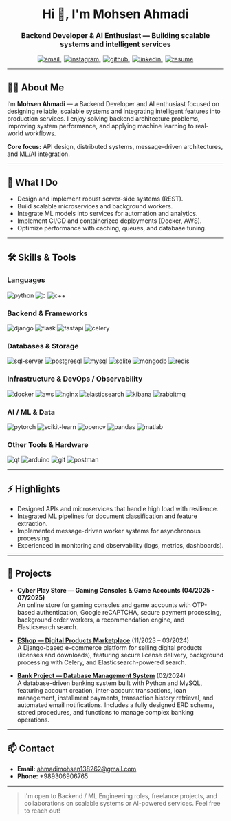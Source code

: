 <h1 align="center">Hi 👋, I'm Mohsen Ahmadi</h1>
<h3 align="center">Backend Developer & AI Enthusiast — Building scalable systems and intelligent services</h3>

<p align="center">
  <a href="mailto:ahmadimohsen138262@gmail.com" title="Email">
    <img src="https://img.shields.io/badge/Email-ahmadimohsen138262%40gmail.com-c14438?style=for-the-badge&logo=gmail&logoColor=white" alt="email" />
  </a>
  <a href="https://instagram.com/mohsenahmadi2003" target="_blank" title="Instagram" style="margin-left:6px">
    <img src="https://img.shields.io/badge/Instagram-mohsenahmadi2003-E4405F?style=for-the-badge&logo=instagram&logoColor=white" alt="instagram" />
  </a>
  <a href="https://github.com/mohsenahmadi2003" target="_blank" title="GitHub" style="margin-left:6px">
    <img src="https://img.shields.io/badge/GitHub-mohsenahmadi2003-181717?style=for-the-badge&logo=github&logoColor=white" alt="github" />
  </a>
  <a href="https://www.linkedin.com/in/mohsenahmadi2003" target="_blank" title="LinkedIn" style="margin-left:6px">
    <img src="https://img.shields.io/badge/LinkedIn-mohsenahmadi2003-0077B5?style=for-the-badge&logo=linkedin&logoColor=white" alt="linkedin" />
  </a>
  <a href="https://drive.google.com/file/d/1GL31XGQwIyNnLGocTkXWktoq08tTD3F2/view?usp=sharing" target="_blank" title="Resume" style="margin-left:6px">
    <img src="https://img.shields.io/badge/Resume-PDF-0A66C2?style=for-the-badge&logo=google-drive&logoColor=white" alt="resume" />
  </a>
</p>

---

## 👨‍💻 About Me
I’m **Mohsen Ahmadi** — a Backend Developer and AI enthusiast focused on designing reliable, scalable systems and integrating intelligent features into production services. I enjoy solving backend architecture problems, improving system performance, and applying machine learning to real-world workflows.

**Core focus:** API design, distributed systems, message-driven architectures, and ML/AI integration.

---

## 🔧 What I Do
- Design and implement robust server-side systems (REST).  
- Build scalable microservices and background workers.  
- Integrate ML models into services for automation and analytics.  
- Implement CI/CD and containerized deployments (Docker, AWS).  
- Optimize performance with caching, queues, and database tuning.

---

## 🛠️ Skills & Tools

### Languages
<p>
  <img src="https://img.shields.io/badge/Python-3670A0?style=for-the-badge&logo=python&logoColor=white" alt="python" />
  <img src="https://img.shields.io/badge/C-%2300599C?style=for-the-badge&logo=c&logoColor=white" alt="c" />
  <img src="https://img.shields.io/badge/C++-%2300599C?style=for-the-badge&logo=c%2B%2B&logoColor=white" alt="c++" />
</p>

### Backend & Frameworks
<p>
  <img src="https://img.shields.io/badge/Django-092E20?style=for-the-badge&logo=django&logoColor=white" alt="django" />
  <img src="https://img.shields.io/badge/Flask-000000?style=for-the-badge&logo=flask&logoColor=white" alt="flask" />
  <img src="https://img.shields.io/badge/FastAPI-009688?style=for-the-badge&logo=fastapi&logoColor=white" alt="fastapi" />
  <img src="https://img.shields.io/badge/Celery-5B4B8A?style=for-the-badge&logo=celery&logoColor=white" alt="celery" />
</p>

### Databases & Storage
<p>
  <img src="https://img.shields.io/badge/SQL%20Server-CC2927?style=for-the-badge&logo=microsoft-sql-server&logoColor=white" alt="sql-server" />
  <img src="https://img.shields.io/badge/PostgreSQL-336791?style=for-the-badge&logo=postgresql&logoColor=white" alt="postgresql" />
  <img src="https://img.shields.io/badge/MySQL-00758F?style=for-the-badge&logo=mysql&logoColor=white" alt="mysql" />
  <img src="https://img.shields.io/badge/SQLite-003B57?style=for-the-badge&logo=sqlite&logoColor=white" alt="sqlite" />
  <img src="https://img.shields.io/badge/MongoDB-47A248?style=for-the-badge&logo=mongodb&logoColor=white" alt="mongodb" />
  <img src="https://img.shields.io/badge/Redis-DC382D?style=for-the-badge&logo=redis&logoColor=white" alt="redis" />
</p>

### Infrastructure & DevOps / Observability
<p>
  <img src="https://img.shields.io/badge/Docker-2496ED?style=for-the-badge&logo=docker&logoColor=white" alt="docker" />
  <img src="https://img.shields.io/badge/AWS-232F3E?style=for-the-badge&logo=amazon-aws&logoColor=white" alt="aws" />
  <img src="https://img.shields.io/badge/Nginx-009639?style=for-the-badge&logo=nginx&logoColor=white" alt="nginx" />
  <img src="https://img.shields.io/badge/Elasticsearch-005571?style=for-the-badge&logo=elasticsearch&logoColor=white" alt="elasticsearch" />
  <img src="https://img.shields.io/badge/Kibana-005571?style=for-the-badge&logo=kibana&logoColor=white" alt="kibana" />
  <img src="https://img.shields.io/badge/RabbitMQ-FF6600?style=for-the-badge&logo=rabbitmq&logoColor=white" alt="rabbitmq" />
</p>

### AI / ML & Data
<p>
  <img src="https://img.shields.io/badge/PyTorch-EE4C2C?style=for-the-badge&logo=pytorch&logoColor=white" alt="pytorch" />
  <img src="https://img.shields.io/badge/scikit--learn-F7931E?style=for-the-badge&logo=scikit-learn&logoColor=white" alt="scikit-learn" />
  <img src="https://img.shields.io/badge/OpenCV-5C3EE8?style=for-the-badge&logo=opencv&logoColor=white" alt="opencv" />
  <img src="https://img.shields.io/badge/pandas-150458?style=for-the-badge&logo=pandas&logoColor=white" alt="pandas" />
  <img src="https://img.shields.io/badge/MATLAB-0076A8?style=for-the-badge&logo=matlab&logoColor=white" alt="matlab" />
</p>

### Other Tools & Hardware
<p>
  <img src="https://img.shields.io/badge/Qt-41CD52?style=for-the-badge&logo=qt&logoColor=white" alt="qt" />
  <img src="https://img.shields.io/badge/Arduino-00979D?style=for-the-badge&logo=arduino&logoColor=white" alt="arduino" />
  <img src="https://img.shields.io/badge/Git-F05032?style=for-the-badge&logo=git&logoColor=white" alt="git" />
  <img src="https://img.shields.io/badge/Postman-FF6C37?style=for-the-badge&logo=postman&logoColor=white" alt="postman" />
</p>

---

## ⚡ Highlights
- Designed APIs and microservices that handle high load with resilience.  
- Integrated ML pipelines for document classification and feature extraction.  
- Implemented message-driven worker systems for asynchronous processing.  
- Experienced in monitoring and observability (logs, metrics, dashboards).

---

## 🚀 Projects

- **Cyber Play Store — Gaming Consoles & Game Accounts (04/2025 - 07/2025)**  
  An online store for gaming consoles and game accounts with OTP-based authentication, Google reCAPTCHA, secure payment processing, background order workers, a recommendation engine, and Elasticsearch search.
  
- [**EShop — Digital Products Marketplace**](https://github.com/mohsenahmadi2003/EShop) (11/2023 – 03/2024)  
  A Django-based e-commerce platform for selling digital products (licenses and downloads), featuring secure license delivery, background processing with Celery, and Elasticsearch-powered search.

- [**Bank Project — Database Management System**](https://github.com/mohsenahmadi2003/DB-Project) (02/2024)  
  A database-driven banking system built with Python and MySQL, featuring account creation, inter-account transactions, loan management, installment payments, transaction history retrieval, and automated email notifications. Includes a fully designed ERD schema, stored procedures, and functions to manage complex banking operations.

---

## 📫 Contact
- **Email:** ahmadimohsen138262@gmail.com  
- **Phone:** +989306906765

---

> I'm open to Backend / ML Engineering roles, freelance projects, and collaborations on scalable systems or AI-powered services. Feel free to reach out!
